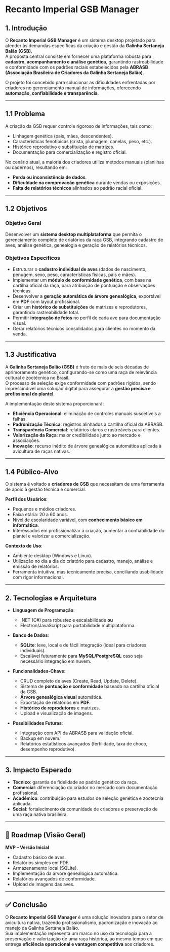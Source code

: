 # Recanto Imperial GSB Manager

## 1. Introdução  

O **Recanto Imperial GSB Manager** é um sistema desktop projetado para atender às demandas específicas da criação e gestão da **Galinha Sertaneja Balão (GSB)**.  
A proposta central consiste em fornecer uma plataforma robusta para **cadastro, acompanhamento e análise genética**, garantindo rastreabilidade e conformidade com os padrões raciais estabelecidos pela **ABRASB (Associação Brasileira de Criadores da Galinha Sertaneja Balão)**.  

O projeto foi concebido para solucionar as dificuldades enfrentadas por criadores no gerenciamento manual de informações, oferecendo **automação, confiabilidade e transparência**.  

---

## 1.1 Problema  

A criação da GSB requer controle rigoroso de informações, tais como:  
- Linhagem genética (pais, mães, descendentes).  
- Características fenotípicas (crista, plumagem, canelas, peso, etc.).  
- Histórico reprodutivo e substituição de matrizes.  
- Documentação para comercialização e registro oficial.  

No cenário atual, a maioria dos criadores utiliza métodos manuais (planilhas ou cadernos), resultando em:  
- **Perda ou inconsistência de dados**.  
- **Dificuldade na comprovação genética** durante vendas ou exposições.  
- **Falta de relatórios técnicos** alinhados ao padrão racial oficial.  

---

## 1.2 Objetivos  

### Objetivo Geral  
Desenvolver um **sistema desktop multiplataforma** que permita o gerenciamento completo de criatórios da raça GSB, integrando cadastro de aves, análise genética, genealogia e geração de relatórios técnicos.  

### Objetivos Específicos  
- Estruturar o **cadastro individual de aves** (dados de nascimento, penugem, sexo, peso, características físicas, pais e mães).  
- Implementar um **módulo de conformidade genética**, com base na cartilha oficial da raça, para atribuição de pontuação e observações técnicas.  
- Desenvolver a **geração automática de árvore genealógica**, exportável em **PDF** com layout profissional.  
- Criar um **histórico de substituições** de matrizes e reprodutores, garantindo rastreabilidade total.  
- Permitir **integração de fotos** no perfil de cada ave para documentação visual.  
- Gerar relatórios técnicos consolidados para clientes no momento da venda.  

---

## 1.3 Justificativa  

A **Galinha Sertaneja Balão (GSB)** é fruto de mais de seis décadas de aprimoramento genético, configurando-se como uma raça de relevância cultural e zootécnica no Brasil.  
O processo de seleção exige conformidade com padrões rígidos, sendo imprescindível uma solução digital para assegurar a **gestão precisa e profissional do plantel**.  

A implementação deste sistema proporcionará:  
- **Eficiência Operacional**: eliminação de controles manuais suscetíveis a falhas.  
- **Padronização Técnica**: registros alinhados à cartilha oficial da ABRASB.  
- **Transparência Comercial**: relatórios claros e rastreáveis para clientes.  
- **Valorização da Raça**: maior credibilidade junto ao mercado e associações.  
- **Inovação**: recurso inédito de árvore genealógica automática aplicada à avicultura de raças nativas.  

---

## 1.4 Público-Alvo  

O sistema é voltado a **criadores de GSB** que necessitam de uma ferramenta de apoio à gestão técnica e comercial.  

**Perfil dos Usuários**:  
- Pequenos e médios criadores.  
- Faixa etária: 20 a 60 anos.  
- Nível de escolaridade variável, com **conhecimento básico em informática**.  
- Interessados em profissionalizar a criação, aumentar a confiabilidade do plantel e valorizar a comercialização.  

**Contexto de Uso**:  
- Ambiente desktop (Windows e Linux).  
- Utilização no dia a dia do criatório para cadastro, manejo, análise e emissão de relatórios.  
- Ferramenta intuitiva, mas tecnicamente precisa, conciliando usabilidade com rigor informacional.  

---

## 2. Tecnologias e Arquitetura  

- **Linguagem de Programação**:  
  - .NET (C#) para robustez e escalabilidade **ou**  
  - Electron/JavaScript para portabilidade multiplataforma.  

- **Banco de Dados**:  
  - **SQLite**: leve, local e de fácil integração (ideal para criadores individuais).  
  - Escalável futuramente para **MySQL/PostgreSQL** caso seja necessário integração em nuvem.  

- **Funcionalidades-Chave**:  
  - CRUD completo de aves (Create, Read, Update, Delete).  
  - Sistema de **pontuação e conformidade** baseado na cartilha oficial da GSB.  
  - **Árvore genealógica visual** automática.  
  - Exportação de relatórios em **PDF**.  
  - **Histórico de reprodutores** e matrizes.  
  - Upload e visualização de imagens.  

- **Possibilidades Futuras**:  
  - Integração com API da ABRASB para validação oficial.  
  - Backup em nuvem.  
  - Relatórios estatísticos avançados (fertilidade, taxa de choco, desempenho reprodutivo).  

---

## 3. Impacto Esperado  

- **Técnico**: garantia de fidelidade ao padrão genético da raça.  
- **Comercial**: diferenciação do criador no mercado com documentação profissional.  
- **Acadêmico**: contribuição para estudos de seleção genética e zootecnia aplicada.  
- **Social**: fortalecimento da comunidade de criadores e preservação de uma raça nativa brasileira.  

---

## 📌 Roadmap (Visão Geral)  

**MVP – Versão Inicial**  
   - Cadastro básico de aves.  
   - Relatórios simples em PDF.  
   - Armazenamento local (SQLite).    
   - Implementação da árvore genealógica automática.  
   - Relatórios avançados de conformidade.  
   - Upload de imagens das aves.  

---

## ✅ Conclusão  

O **Recanto Imperial GSB Manager** é uma solução inovadora para o setor de avicultura nativa, trazendo profissionalismo, padronização e inovação ao manejo da Galinha Sertaneja Balão.  
Sua implementação representa um marco no uso da tecnologia para a preservação e valorização de uma raça histórica, ao mesmo tempo em que entrega **eficiência operacional e vantagem competitiva** aos criadores.  
